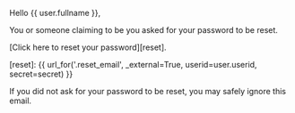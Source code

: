 Hello {{ user.fullname }},

You or someone claiming to be you asked for your password to be reset.

[Click here to reset your password][reset].

[reset]: {{ url_for('.reset_email', _external=True, userid=user.userid, secret=secret) }}

If you did not ask for your password to be reset, you may safely ignore this
email.
